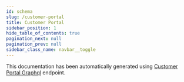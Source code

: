 ```yaml
---
id: schema
slug: /customer-portal
title: Customer Portal
sidebar_position: 1
hide_table_of_contents: true
pagination_next: null
pagination_prev: null
sidebar_class_name: navbar__toggle
---
```


This documentation has been automatically generated using [Customer Portal Graphql](https://customer-portal-api.dev.sls.epilot.io/v1/graphql) endpoint.
